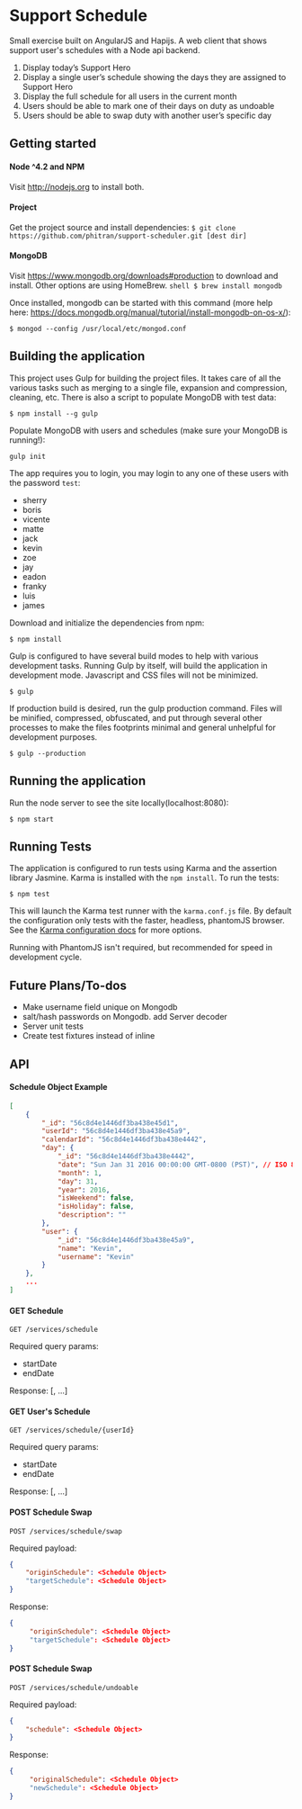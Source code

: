Support Schedule
=====

Small exercise built on AngularJS and Hapijs. A web client that shows support user's schedules with a Node api backend.

1. Display today’s Support Hero
2. Display a single user’s schedule showing the days they are assigned to Support Hero
3. Display the full schedule for all users in the current month
4. Users should be able to mark one of their days on duty as undoable
5. Users should be able to swap duty with another user’s specific day

## Getting started
#### Node ^4.2 and NPM
Visit http://nodejs.org to install both.

#### Project
Get the project source and install dependencies: ```$ git clone https://github.com/phitran/support-scheduler.git [dest dir]```

#### MongoDB
Visit https://www.mongodb.org/downloads#production to download and install. Other options are using HomeBrew. ```shell $ brew install mongodb```

Once installed, mongodb can be started with this command (more help here: https://docs.mongodb.org/manual/tutorial/install-mongodb-on-os-x/):

```shell
$ mongod --config /usr/local/etc/mongod.conf
```
## Building the application
This project uses Gulp for building the project files. It takes care of all the various tasks
such as merging to a single file, expansion and compression, cleaning, etc. There is also a script to populate MongoDB with test data:

```shell
$ npm install --g gulp
```

Populate MongoDB with users and schedules (make sure your MongoDB is running!):

```shell
gulp init
```

The app requires you to login, you may login to any one of these users with the password ```test```: 
* sherry
* boris
* vicente
* matte
* jack
* kevin
* zoe
* jay
* eadon
* franky
* luis
* james

Download and initialize the dependencies from npm:

```shell
$ npm install
```

Gulp is configured to have several build modes to help with various development tasks. Running Gulp by itself, will build the application in development mode. Javascript and CSS files will not be minimized.

```shell
$ gulp
```

If production build is desired, run the gulp production command. Files will be minified, compressed, obfuscated, and put through several other processes to make the files footprints minimal and general unhelpful for development purposes.

```shell
$ gulp --production
```

## Running the application

Run the node server to see the site locally(localhost:8080):

```shell
$ npm start
```

## Running Tests

The application is configured to run tests using Karma and the assertion library Jasmine. Karma is installed with the `npm install`. To run the tests:

```shell
$ npm test
```

This will launch the Karma test runner with the `karma.conf.js` file. By default the configuration only tests with the faster, headless, phantomJS browser. See the [Karma configuration docs](http://karma-runner.github.io/0.12/config/configuration-file.html) for more options.

Running with PhantomJS isn't required, but recommended for speed in development cycle.

## Future Plans/To-dos
* Make username field unique on Mongodb
* salt/hash passwords on Mongodb. add Server decoder
* Server unit tests
* Create test fixtures instead of inline

## API

#### Schedule Object Example

```json
[
    {
        "_id": "56c8d4e1446df3ba438e45d1",
        "userId": "56c8d4e1446df3ba438e45a9",
        "calendarId": "56c8d4e1446df3ba438e4442",
        "day": {
            "_id": "56c8d4e1446df3ba438e4442",
            "date": "Sun Jan 31 2016 00:00:00 GMT-0800 (PST)", // ISO 8601
            "month": 1,
            "day": 31,
            "year": 2016,
            "isWeekend": false,
            "isHoliday": false,
            "description": ""
        },
        "user": {
            "_id": "56c8d4e1446df3ba438e45a9",
            "name": "Kevin",
            "username": "Kevin"
        }
    },
    ...
]
```

#### GET Schedule

```GET /services/schedule```

Required query params:
* startDate
* endDate

Response: [<Schedule Object>, ...]

#### GET User's Schedule
```GET /services/schedule/{userId}```

Required query params:
* startDate
* endDate

Response: [<Schedule Object>, ...]

#### POST Schedule Swap
```POST /services/schedule/swap```

Required payload:
```json
{
    "originSchedule": <Schedule Object>
    "targetSchedule": <Schedule Object>
}
```

Response:
```json
{
     "originSchedule": <Schedule Object>
     "targetSchedule": <Schedule Object>
}
```

#### POST Schedule Swap
```POST /services/schedule/undoable```

Required payload:
```json
{
    "schedule": <Schedule Object>
}
```

Response:
```json
{
     "originalSchedule": <Schedule Object>
     "newSchedule": <Schedule Object>
}
```
